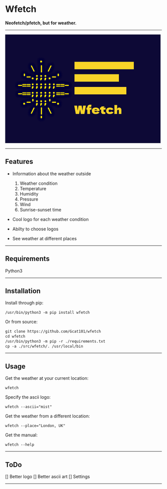 # Wfetch

**Neofetch/pfetch, but for weather.**

---

![Logo](https://github.com/Gcat101/Wfetch/blob/master/Logo.png)

---

## Features

- Information about the weather outside
    1. Weather condition
    2. Temperature
    3. Humidity
    4. Pressure
    5. Wind
    6. Sunrise-sunset time

- Cool logo for each weather condition

- Abilty to choose logos

- See weather at different places

---

## Requirements

Python3

---

## Installation

Install through pip:

```shell
/usr/bin/python3 -m pip install wfetch
```

Or from source:

```shell
git clone https://github.com/Gcat101/wfetch
cd wfetch
/usr/bin/python3 -m pip -r ./requirements.txt
cp -a ./src/wfetch/. /usr/local/bin
```

---

## Usage

Get the weather at your current location:

```shell
wfetch
```

Specify the ascii logo:

```shell
wfetch --ascii="mist"
```

Get the weather from a different location:

```shell
wfetch --place="London, UK"
```

Get the manual:

```shell
wfetch --help
```

---

## ToDo

[] Better logo
[] Better ascii art
[] Settings

---
